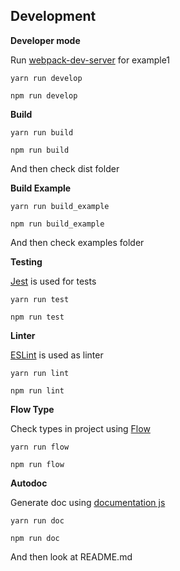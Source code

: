 
## Development

**Developer mode**

Run [webpack-dev-server](https://github.com/webpack/webpack-dev-server) for example1
```shell
yarn run develop
```
```shell
npm run develop
```

**Build**

```shell
yarn run build
```
```shell
npm run build
```
And then check dist folder

**Build Example**

```shell
yarn run build_example
```
```shell
npm run build_example
```
And then check examples folder


**Testing**

[Jest](https://github.com/facebook/jest) is used for tests
```shell
yarn run test
```
```shell
npm run test
```

**Linter**

[ESLint](https://github.com/eslint/eslint) is used as linter
```shell
yarn run lint
```
```shell
npm run lint
```

**Flow Type**

Check types in project using [Flow](https://github.com/facebook/flow)
```shell
yarn run flow
```
```shell
npm run flow
```

**Autodoc**

Generate doc using [documentation js](https://github.com/documentationjs/documentation)
```shell
yarn run doc
```
```shell
npm run doc
```
And then look at README.md
